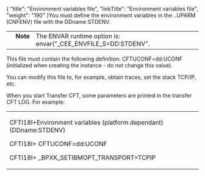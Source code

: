 {
    "title": "Environment variables file",
    "linkTitle": "Environment variables file",
    "weight": "190"
}You must define the environment variables in the ..UPARM (CNFENV) file with the DDname STDENV.

<table cellpadding="0" cellspacing="0">
   <col/>
   <col/>
   <col/>
      <tr>
         <td valign="top">         </td>
         <td valign="top"><span><b>Note</b></span>
         </td>
         <td data-mc-autonum="&lt;b&gt;Note&lt;/b&gt;" valign="top">The ENVAR runtime option is: <span>envar("_CEE_ENVFILE_S=DD:STDENV"</span>.         </td>
      </tr>
</table>

This file must contain the following definition: CFTUCONF=dd:UCONF (initialized when creating the instance - do not change this value).

You can modify this file to, for example, obtain traces, set the stack TCP/IP, etc.

When you start Transfer CFT, some parameters are printed in the transfer CFT LOG. For example:

<table cellspacing="0">
   <col/>
   <tbody>
      <tr>
         <td>
            <p>CFTI18I+Environment variables (platform dependant) (DDname:STDENV)</p>
            <p>CFTI18I+   CFTUCONF=dd:UCONF</p>
            <p>CFTI18I+   _BPXK_SETIBMOPT_TRANSPORT=TCPIP</p>
         </td>
      </tr>
   </tbody>
</table>
